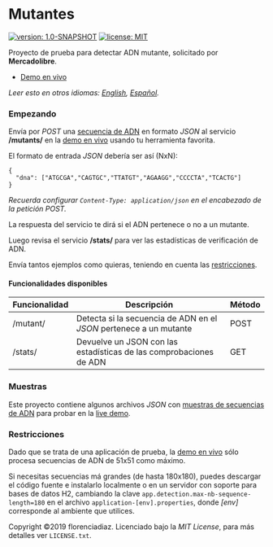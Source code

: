 # Mutantes
[![version: 1.0-SNAPSHOT](https://img.shields.io/badge/version-1.0-orange.svg)](https://github.com/florenciadiaz/mutants/tree/master)
[![license: MIT](https://img.shields.io/badge/license-MIT-yellow.svg)](https://opensource.org/licenses/MIT)

Proyecto de prueba para detectar ADN mutante, solicitado por **Mercadolibre**. 

* [Demo en vivo](https://meli-mutants-test.herokuapp.com)

*Leer esto en otros idiomas: [English](README.md), [Español](README.es.md).*
 
### Empezando

Env&iacute;a por _POST_ una [secuencia de ADN](#muestras) en formato _JSON_ al servicio **/mutants/** en la [demo en vivo](https://meli-mutants-test.herokuapp.com) usando tu herramienta favorita.

El formato de entrada _JSON_ debería ser as&iacute; (NxN):  
```
{
  "dna": ["ATGCGA","CAGTGC","TTATGT","AGAAGG","CCCCTA","TCACTG"]
}
```
*Recuerda configurar ```Content-Type: application/json``` en el encabezado de la petici&oacute;n POST.*

La respuesta del servicio te dir&aacute; si el ADN pertenece o no a un mutante.

Luego revisa el servicio **/stats/** para ver las estad&iacute;sticas de verificaci&oacute;n de ADN.

Env&iacute;a tantos ejemplos como quieras, teniendo en cuenta las [restricciones](#restricciones).

#### Funcionalidades disponibles

| Funcionalidad  | Descripci&oacute;n                                                   | M&eacute;todo       |
|----------------|----------------------------------------------------------------------|--------------|
| /mutant/       | Detecta si la secuencia de ADN en el _JSON_ pertenece a un mutante   |     POST     |
| /stats/        | Devuelve un JSON con las estadísticas de las comprobaciones de ADN   |     GET      |

### Muestras
Este proyecto contiene algunos archivos _JSON_ con [muestras de secuencias de ADN](https://github.com/florenciadiaz/mutants/tree/master/src/test/resources/samples/integration) para probar en la [live demo](https://meli-mutants-test.herokuapp.com). 

### Restricciones
Dado que se trata de una aplicación de prueba, la [demo en vivo](https://meli-mutants-test.herokuapp.com) sólo procesa secuencias de ADN de 51x51 como máximo.

Si necesitas secuencias m&aacute; grandes (de hasta 180x180), puedes descargar el c&oacute;digo fuente e instalarlo localmente o en un servidor con soporte para bases de datos H2, 
cambiando la clave ```app.detection.max-nb-sequence-length=180``` en el archivo `application-[env].properties`, donde _[env]_ corresponde al ambiente que utilices.



Copyright &copy;2019 florenciadiaz. Licenciado bajo la _MIT License_, para m&aacute;s detalles ver `LICENSE.txt`.